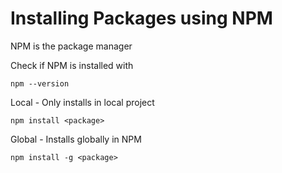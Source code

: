 # Installing Packages using NPM
NPM is the package manager

Check if NPM is installed with

`npm --version`

Local - Only installs in local project

`npm install <package>`

Global - Installs globally in NPM

`npm install -g <package>`
